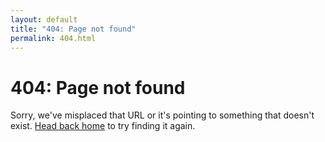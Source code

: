 ```yaml
---
layout: default
title: "404: Page not found"
permalink: 404.html
---
```


# 404: Page not found
<p class="lead">Sorry, we've misplaced that URL or it's pointing to something that doesn't exist. <a href="{{ site.baseurl }}/">Head back home</a> to try finding it again.</p>